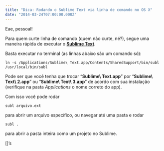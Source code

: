 ```yaml
---
title: "Dica: Rodando o Sublime Text via linha de comando no OS X"
date: "2014-03-24T07:00:00.000Z"
---
```

Eae, pessoal!

Para quem curte linha de comando (quem não curte, né?), segue uma maneira rápida de executar o [**Sublime Text**](http://www.sublimetext.com/).

Basta executar no terminal (as linhas abaixo são um comando só):

    ln -s /Applications/Sublime\ Text.app/Contents/SharedSupport/bin/subl /usr/local/bin/subl

Pode ser que você tenha que trocar “**Sublime\\ Text.app**” por “**Sublime\\ Text\\ 2.app**” ou “**Sublime\\ Text\\ 3.app**” de acordo com sua instalação (verifique na pasta _Applications_ o nome correto do app).

Com isso você pode rodar

`subl arquivo.ext`

para abrir um arquivo específico, ou navegar até uma pasta e rodar

`subl .`

para abrir a pasta inteira como um projeto no Sublime.

\[\]’s